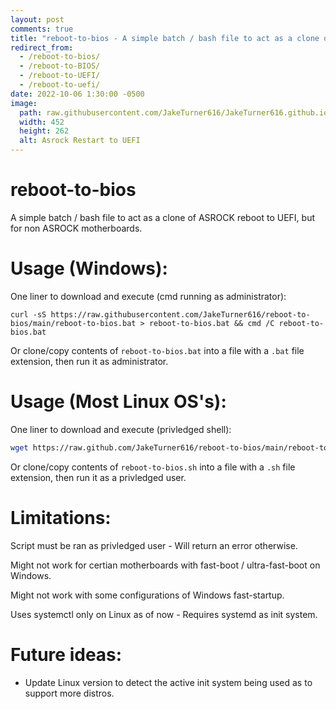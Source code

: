 ```yaml
---
layout: post
comments: true
title: "reboot-to-bios - A simple batch / bash file to act as a clone of ASROCK reboot to UEFI"
redirect_from:
  - /reboot-to-bios/
  - /reboot-to-BIOS/
  - /reboot-to-UEFI/
  - /reboot-to-uefi/
date: 2022-10-06 1:30:00 -0500
image:
  path: raw.githubusercontent.com/JakeTurner616/JakeTurner616.github.io/main/commons/Asrock-Restart-to-UEFI.jpg
  width: 452
  height: 262
  alt: Asrock Restart to UEFI
---
```

# reboot-to-bios

A simple batch / bash file to act as a clone of ASROCK reboot to UEFI, but for non ASROCK motherboards. 

# Usage (Windows):

One liner to download and execute (cmd running as administrator):

```batch
curl -sS https://raw.githubusercontent.com/JakeTurner616/reboot-to-bios/main/reboot-to-bios.bat > reboot-to-bios.bat && cmd /C reboot-to-bios.bat
```

Or clone/copy contents of `reboot-to-bios.bat` into a file with a `.bat` file extension, then run it as administrator.

# Usage (Most Linux OS's):

One liner to download and execute (privledged shell):

```bash
wget https://raw.github.com/JakeTurner616/reboot-to-bios/main/reboot-to-bios.sh -O - | bash
```


Or clone/copy contents of `reboot-to-bios.sh` into a file with a `.sh` file extension, then run it as a privledged user.

# Limitations:

Script must be ran as privledged user - Will return an error otherwise.


Might not work for certian motherboards with fast-boot / ultra-fast-boot on Windows.


Might not work with some configurations of Windows fast-startup.


Uses systemctl only on Linux as of now - Requires systemd as init system.

# Future ideas:

- Update Linux version to detect the active init system being used as to support more distros.
